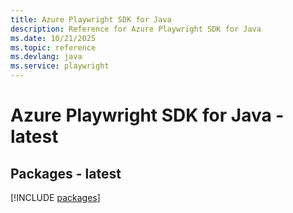 ```yaml
---
title: Azure Playwright SDK for Java
description: Reference for Azure Playwright SDK for Java
ms.date: 10/21/2025
ms.topic: reference
ms.devlang: java
ms.service: playwright
---
```

# Azure Playwright SDK for Java - latest
## Packages - latest
[!INCLUDE [packages](playwright-index.md)]